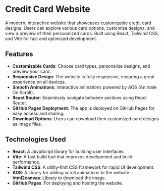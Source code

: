 # Credit Card Website

A modern, interactive website that showcases customizable credit card designs. Users can explore various card options, customize designs, and view a preview of their personalized cards. Built using React, Tailwind CSS, and Vite for fast and optimized development.

## Features

- **Customizable Cards**: Choose card types, personalize designs, and preview your card.
- **Responsive Design**: The website is fully responsive, ensuring a great experience on all devices.
- **Smooth Animations**: Interactive animations powered by AOS (Animate On Scroll).
- **React Router**: Seamlessly navigate between sections using React Router.
- **GitHub Pages Deployment**: The app is deployed on GitHub Pages for easy access and sharing.
- **Download Options**: Users can download their customized card designs as image files.

## Technologies Used

- **React**: A JavaScript library for building user interfaces.
- **Vite**: A fast build tool that improves development and build performance.
- **Tailwind CSS**: A utility-first CSS framework for rapid UI development.
- **AOS**: A library for adding scroll animations to the website.
-**html2canvas**: Library to download the image.
- **GitHub Pages**: For deploying and hosting the website.
